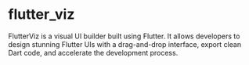 # flutter_viz
FlutterViz is a visual UI builder built using Flutter. It allows developers to design stunning Flutter UIs with a drag-and-drop interface, export clean Dart code, and accelerate the development process.
